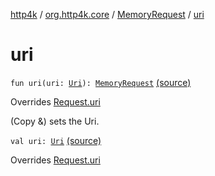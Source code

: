 [http4k](../../index.md) / [org.http4k.core](../index.md) / [MemoryRequest](index.md) / [uri](./uri.md)

# uri

`fun uri(uri: `[`Uri`](../-uri/index.md)`): `[`MemoryRequest`](index.md) [(source)](https://github.com/http4k/http4k/blob/master/http4k-core/src/main/kotlin/org/http4k/core/http.kt#L224)

Overrides [Request.uri](../-request/uri.md)

(Copy &amp;) sets the Uri.

`val uri: `[`Uri`](../-uri/index.md) [(source)](https://github.com/http4k/http4k/blob/master/http4k-core/src/main/kotlin/org/http4k/core/http.kt#L221)

Overrides [Request.uri](../-request/uri.md)

